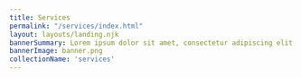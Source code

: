 ```yaml
---
title: Services
permalink: "/services/index.html"
layout: layouts/landing.njk
bannerSummary: Lorem ipsum dolor sit amet, consectetur adipiscing elit. Curabitur in nibh vitae erat eleifend faucibus. Nulla facilisi. Vivamus et iaculis risus, non suscipit metus.
bannerImage: banner.png
collectionName: 'services'
---
```

